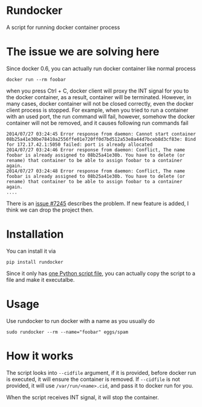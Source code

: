 Rundocker
=========

A script for running docker container process

The issue we are solving here
=============================

Since docker 0.6, you can actually run docker container like normal process

```
docker run --rm foobar
```

when you press Ctrl + C, docker client will proxy the INT signal for you to the docker container, as a result, container will be terminated. However, in many cases, docker container will not be closed correctly, even the docker client process is stopped. For example, when you tried to run a container with an used port, the run command will fail, however, somehow the docker container will not be removed, and it causes following run commands fail

```
2014/07/27 03:24:45 Error response from daemon: Cannot start container 08b25a41e30be78410a2556ffe01e720ff0d7bd512a53e8a44d7bceb8d3cf83e: Bind for 172.17.42.1:5050 failed: port is already allocated
2014/07/27 03:24:46 Error response from daemon: Conflict, The name foobar is already assigned to 08b25a41e30b. You have to delete (or rename) that container to be able to assign foobar to a container again.
2014/07/27 03:24:48 Error response from daemon: Conflict, The name foobar is already assigned to 08b25a41e30b. You have to delete (or rename) that container to be able to assign foobar to a container again.
....
```

There is an [issue #7245](https://github.com/docker/docker/issues/7245) describes the problem. If new feature is added, I think we can drop the project then.

Installation
============

You can install it via

```
pip install rundocker
```

Since it only has [one Python script file](https://github.com/victorlin/rundocker/blob/master/rundocker/__main__.py), you can actually copy the script to a file and make it executalbe.

Usage
=====

Use rundocker to run docker with a name as you usually do

```
sudo rundocker --rm --name="foobar" eggs/spam
```

How it works
============

The script looks into `--cidfile` argument, if it is provided, before docker run is executed, it will ensure the container is removed. If `--cidfile` is not provided, it will use `/var/run/<name>.cid`, and pass it to docker run for you.

When the script receives INT signal, it will stop the container.
